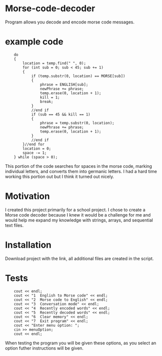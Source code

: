 # Morse-code-decoder
Program allows you decode and encode morse code messages.

# example code
		do
		{
			location = temp.find(" ", 0);
			for (int sub = 0; sub < 45; sub += 1)
			{
				if (temp.substr(0, location) == MORSE[sub])
				{
					phrase = ENGLISH[sub];
					newPhrase += phrase;
					temp.erase(0, location + 1);
					kill = 1;
					break;
				}
				//end if
				if (sub == 45 && kill == 1)
				{
					phrase = temp.substr(0, location);
					newPhrase += phrase;
					temp.erase(0, location + 1);
				}
				//end if
			}//end for
			location = 0;
			space -= 1;
		} while (space > 0);
This portion of the code searches for spaces in the morse code, marking individual letters, and converts them into germanic letters. I had a hard time working this portion out but I think it turned out nicely.

# Motivation
I created this project primarily for a school project. I chose to create a Morse code decoder because I knew it would be a challenge for me and would help me expand my knowledge with strings, arrays, and sequential text files.

# Installation
Download project with the link, all additional files are created in the script.

# Tests
		cout << endl;
		cout << "1  English to Morse code" << endl;
		cout << "2  Morse code to English" << endl;
		cout << "3  Conversation mode" << endl;
		cout << "4  Recently encoded words" << endl;
		cout << "5  Recently decoded words" << endl;
		cout << "6  Clear memory" << endl;
		cout << "7  Exit program" << endl;
		cout << "Enter menu option: ";
		cin >> menuOption;
		cout << endl;
When testing the program you will be given these options, as you select an option futher instructions will be given.

